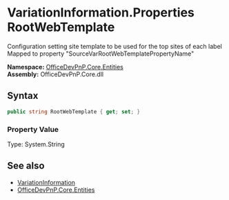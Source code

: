 # VariationInformation.Properties RootWebTemplate
Configuration setting site template to be used for the top sites of each label
            Mapped to property "SourceVarRootWebTemplatePropertyName"  

**Namespace:** [OfficeDevPnP.Core.Entities](OfficeDevPnP.Core.Entities.md)  
**Assembly:** OfficeDevPnP.Core.dll  
## Syntax
```C#
public string RootWebTemplate { get; set; }
```

### Property Value
Type: System.String  

## See also
- [VariationInformation](OfficeDevPnP.Core.Entities.VariationInformation.md) 
- [OfficeDevPnP.Core.Entities](OfficeDevPnP.Core.Entities.md)
